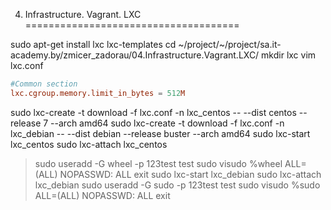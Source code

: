 04. Infrastructure. Vagrant. LXC
=====================================

sudo apt-get install lxc lxc-templates
cd ~/project/~/project/sa.it-academy.by/zmicer_zadorau/04.Infrastructure.Vagrant.LXC/
mkdir lxc
vim lxc.conf
```conf
#Common section
lxc.cgroup.memory.limit_in_bytes = 512M
```
sudo lxc-create  -t download -f lxc.conf -n lxc_centos -- --dist centos --release 7 --arch amd64
sudo lxc-create  -t download -f lxc.conf -n lxc_debian -- --dist debian --release buster --arch amd64
sudo lxc-start lxc_centos
sudo lxc-attach lxc_centos
>sudo useradd -G wheel -p 123test test
>sudo visudo
>%wheel ALL=(ALL) NOPASSWD: ALL
>exit
sudo lxc-start lxc_debian
sudo lxc-attach lxc_debian
>sudo useradd -G sudo -p 123test test
>sudo visudo
>%sudo ALL=(ALL) NOPASSWD: ALL
>exit



